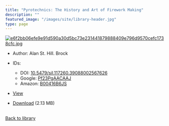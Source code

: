 ```yaml
---
title: "Pyrotechnics: The History and Art of Firework Making"
description: ""
featured_image: "/images/site/library-header.jpg"
type: page
---
```


<a href="https://drive.google.com/uc?export=view&id=1K_CbmOybLaf0ndCPEfhTlEkmVYyAAPHT" target="_blank">![e6f2bb06efe9e91d590a30d5bc73e231441879888409e796d9570cefc1738cfc.jpg](/images/library/e6f2bb06efe9e91d590a30d5bc73e231441879888409e796d9570cefc1738cfc.jpg)</a>
* Author: Alan St. Hill. Brock
* IDs:
  * DOI: <a href="https://dx.doi.org/10.5479/sil.117260.39088002567626" target="_blank">10.5479/sil.117260.39088002567626</a>
  * Google: <a href="https://books.google.com/books?id=Pf23PgAACAAJ" target="_blank">Pf23PgAACAAJ</a>
  * Amazon: <a href="https://www.amazon.com/dp/B00416B6JS" target="_blank">B00416B6JS</a>
* <a href="https://drive.google.com/uc?export=view&id=1K_CbmOybLaf0ndCPEfhTlEkmVYyAAPHT" target="_blank">View</a>

* [Download](https://drive.google.com/uc?export=download&id=1K_CbmOybLaf0ndCPEfhTlEkmVYyAAPHT) (2.13 MB)

<br />[Back to library](/library/)
